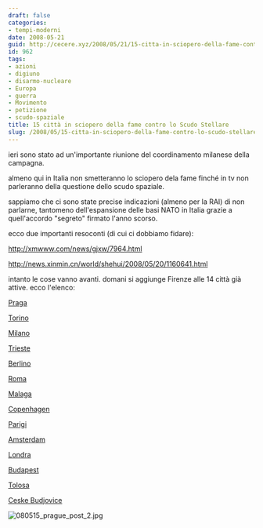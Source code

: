 ```yaml
---
draft: false
categories:
- tempi-moderni
date: 2008-05-21
guid: http://cecere.xyz/2008/05/21/15-citta-in-sciopero-della-fame-contro-lo-scudo-stellare/
id: 962
tags:
- azioni
- digiuno
- disarmo-nucleare
- Europa
- guerra
- Movimento
- petizione
- scudo-spaziale
title: 15 città in sciopero della fame contro lo Scudo Stellare
slug: /2008/05/15-citta-in-sciopero-della-fame-contro-lo-scudo-stellare/
---
```


ieri sono stato ad un'importante riunione del coordinamento milanese della campagna.

almeno qui in Italia non smetteranno lo sciopero dela fame finché in tv non parleranno della questione dello scudo spaziale.
  
sappiamo che ci sono state precise indicazioni (almeno per la RAI) di non parlarne, tantomeno dell'espansione delle basi NATO in Italia grazie a quell'accordo "segreto" firmato l'anno scorso.

ecco due importanti resoconti (di cui ci dobbiamo fidare):
  
<http://xmwww.com/news/gjxw/7964.html>
  
<http://news.xinmin.cn/world/shehui/2008/05/20/1160641.html>

intanto le cose vanno avanti. domani si aggiunge Firenze alle 14 città già attive. ecco l'elenco:

[Praga](http://nenasili.cz/it/734_homepage/2)
  
[Torino](http://www.nenasili.cz/it/997_torino)
  
[Milano](http://www.nenasili.cz/it/999_milano)
  
[Trieste](http://www.nenasili.cz/it/1019_trieste)
  
[Berlino](http://www.nenasili.cz/it/1030_berlino)
  
[Roma](http://www.nenasili.cz/it/1041_roma)
  
[Malaga](http://www.nenasili.cz/it/1063_malaga)
  
[Copenhagen](http://www.nenasili.cz/it/1071_copenhagen)
  
[Parigi](http://www.nenasili.cz/it/1072_parigi)
  
[Amsterdam](http://www.nenasili.cz/it/1083_amsterdam)
  
[Londra](http://www.nenasili.cz/it/1097_londra)
  
[Budapest](http://www.nenasili.cz/it/1101_budapest)
  
[Tolosa](http://www.nenasili.cz/it/1121_tolosa)
  
[Ceske Budjovice](http://www.nenasili.cz/it/1132_ceske-budejovice)

![080515_prague_post_2.jpg](http://cecere.xyz/wp-content/uploads/sites/3/2008/05/080515_prague_post_2.jpg)